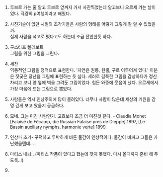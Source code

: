 1. 루브르 가는 줄 알고 루브르 앞까지 가서 사진찍었는데 알고보니 오르세 가는 날이었다. 극강의 p여행이라고 해줬다.

2. 사진기술이 없던 시절의 조각가들은 사람의 형태를 어떻게 그렇게 잘 알 수 있었을까.     
  실제 사람을 석고로 떴다고도 하는데 조금 잔인한듯 하다.

3. 구스타프 켈레보트    
  그림을 위한 그림을 그린다. 

4. 세잔    
  역동적인 그림을 정적으로 표현한다.
  '자연은 원통, 원뿔, 구로 이루어져 있다.'
  이분은 짓궂은 장난을 그림에 표현하는 듯 싶다. 세러로 길쭉한 그림을 감상하다가 정신차리고 보니 양 옆에 벽을 그려둔 그림이었다. 힘든 와중에 웃음이 났다. 오르세에서 가장 마음에 드는 그림으로 뽑았다.

5. 사람들은 역시 인상주의에 많이 몰려있다. 너무나 사람이 많은데 세상의 기원을 감명 깊게 보고 왔을지 궁금하다.

6. 모네. 그는 미친 사람인가. 고흐보다 조금 더 미친것 같다. - Claudia Monet [Falaise de Fécamp, die Russian Falaise près de Dieppe] 1897, [Le Bassin auxiliary nymphs, harmonie verte] 1899

7. 인상파 초기- 꾸덕하고 투박하게 바른 물감이 인상적이다. 물감이 비싸고 그들은 가난했을텐데...

8. 마티스 내놔..
  (마티스 작품이 있다고 했는데 찾지 못했다. 다시 올때까지 준비 해 두도록..!)

9. 